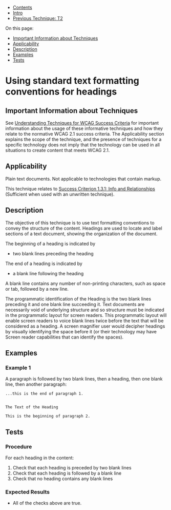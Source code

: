 -   [Contents](https://www.w3.org/WAI/WCAG21/Techniques/#techniques "Table of Contents")
-   [Intro](https://www.w3.org/WAI/WCAG21/Techniques/#introduction "Introduction to Techniques")
-   [Previous Technique: T2](T2)

On this page:

-   [Important Information about Techniques](#important-information)
-   [Applicability](#applicability)
-   [Description](#description)
-   [Examples](#examples)
-   [Tests](#tests)

Using standard text formatting conventions for headings
=======================================================

Important Information about Techniques
--------------------------------------

See [Understanding Techniques for WCAG Success Criteria](https://www.w3.org/WAI/WCAG21/Understanding/understanding-techniques) for important information about the usage of these informative techniques and how they relate to the normative WCAG 2.1 success criteria. The Applicability section explains the scope of the technique, and the presence of techniques for a specific technology does not imply that the technology can be used in all situations to create content that meets WCAG 2.1.

Applicability
-------------

Plain text documents. Not applicable to technologies that contain markup.

This technique relates to [Success Criterion 1.3.1: Info and Relationships](https://www.w3.org/WAI/WCAG21/Understanding/info-and-relationships) (Sufficient when used with an unwritten technique).

Description
-----------

The objective of this technique is to use text formatting conventions to convey the structure of the content. Headings are used to locate and label sections of a text document, showing the organization of the document.

The beginning of a heading is indicated by

-   two blank lines preceding the heading

The end of a heading is indicated by

-   a blank line following the heading

A blank line contains any number of non-printing characters, such as space or tab, followed by a new line.

The programmatic identification of the Heading is the two blank lines preceding it and one blank line succeeding it. Text documents are necessarily void of underlying structure and so structure must be indicated in the programmatic layout for screen readers. This programmatic layout will enable screen readers to voice blank lines twice before the text that will be considered as a heading. A screen magnifier user would decipher headings by visually identifying the space before it (or their technology may have Screen reader capabilities that can identify the spaces).

Examples
--------

### Example 1

A paragraph is followed by two blank lines, then a heading, then one blank line, then another paragraph:

                            
    ...this is the end of paragraph 1.


    The Text of the Heading

    This is the beginning of paragraph 2.

Tests
-----

### Procedure

For each heading in the content:

1.  Check that each heading is preceded by two blank lines
2.  Check that each heading is followed by a blank line
3.  Check that no heading contains any blank lines

### Expected Results

-   All of the checks above are true.
